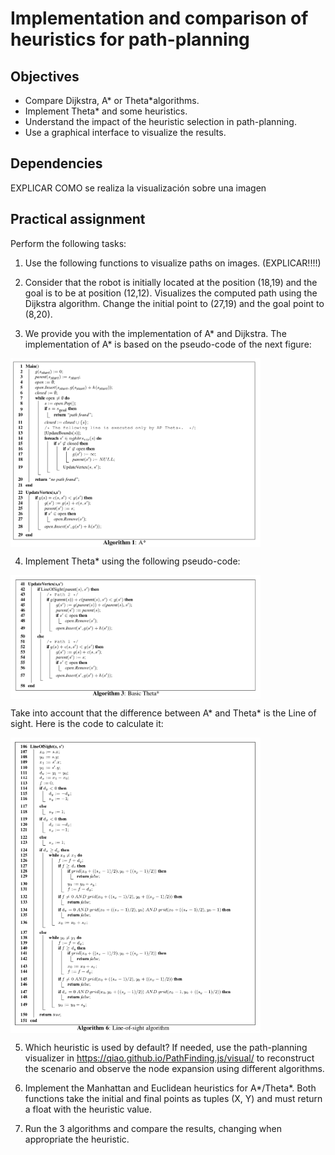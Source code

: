 # Implementation and comparison of heuristics for path-planning


## Objectives

* Compare Dijkstra, A* or Theta*algorithms.
* Implement Theta* and some heuristics.
* Understand the impact of the heuristic selection in path-planning.
* Use a graphical interface to visualize the results.

## Dependencies

EXPLICAR COMO se realiza la visualización sobre una imagen

## Practical assignment

Perform the following tasks:

1. Use the following functions to visualize paths on images. (EXPLICAR!!!!)

2. Consider that the robot is initially located at the position (18,19) and the goal is to be at position (12,12). Visualizes the computed path using the Dijkstra algorithm. Change the initial point to  (27,19) and the goal point to (8,20).
   
3. We provide you with the implementation of A* and Dijkstra. The implementation of A* is based on the  pseudo-code of the next figure:

<img align="center" src="A*.png" width="400">

4. Implement Theta* using the following pseudo-code:

<img align="center" src="Theta*.png" width="400">

Take into account that the difference between A* and Theta* is the Line of sight. Here is the code to calculate it:

<img align="center" src="Lineofsight.png" width="400">

5. Which heuristic is used by default? If needed, use the path-planning visualizer in https://qiao.github.io/PathFinding.js/visual/ to reconstruct the scenario and observe the node expansion using different algorithms.

6. Implement the Manhattan and Euclidean heuristics for A*/Theta*. Both functions take the initial and final points as tuples (X, Y) and must return a float with the heuristic value.

8. Run the 3 algorithms and compare the results, changing when appropriate the heuristic.
